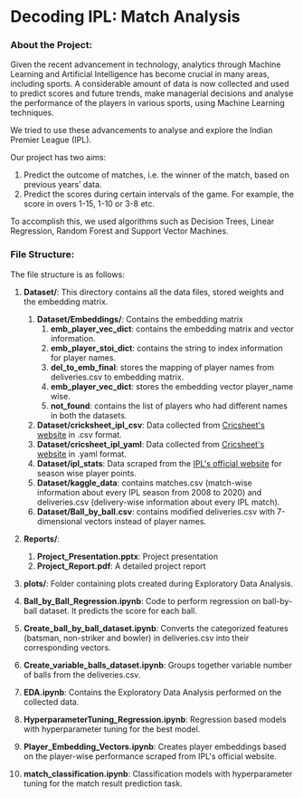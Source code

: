 # Decoding IPL: Match Analysis

### About the Project:

Given the recent advancement in technology, analytics
through Machine Learning and Artificial Intelligence has
become crucial in many areas, including sports. A considerable amount of data is now collected and used to predict
scores and future trends, make managerial decisions and
analyse the performance of the players in various sports,
using Machine Learning techniques. 

We tried to use these
advancements to analyse and explore the Indian Premier
League (IPL). 

Our project has two aims: 
1. Predict the outcome of matches, i.e. the winner of the match, based on previous years’ data. 
2. Predict the scores during certain intervals of the game. For example, the score in overs 1-15, 1-10 or 3-8 etc.

To accomplish this, we used algorithms such as Decision Trees, Linear
Regression, Random Forest and Support Vector Machines.


### File Structure:

The file structure is as follows:

1. **Dataset/**: This directory contains all the data files, stored weights and the embedding matrix. 
    1. **Dataset/Embeddings/**: Contains the embedding matrix 
        1. **emb_player_vec_dict**: contains the embedding matrix and vector information.
        2. **emb_player_stoi_dict**: contains the string to index information for player names.
        3. **del_to_emb_final**: stores the mapping of player names from deliveries.csv to embedding matrix.
        4. **emb_player_vec_dict**: stores the embedding vector player_name wise.
        5. **not_found**: contains the list of players who had different names in both the datasets.
    2. **Dataset/cricksheet_ipl_csv**: Data collected from [Cricsheet's website](https://cricsheet.org/) in .csv format.
    3. **Dataset/cricsheet_ipl_yaml**:  Data collected from [Cricsheet's website](https://cricsheet.org/) in .yaml format.  
    4. **Dataset/ipl_stats**: Data scraped from the [IPL's official website](https://www.iplt20.com/) for season wise player points.
    5. **Dataset/kaggle_data**: contains matches.csv (match-wise information about every IPL season from 2008 to 2020) and deliveries.csv (delivery-wise information about every IPL match).
    6. **Dataset/Ball_by_ball.csv**: contains modified deliveries.csv with 7-dimensional vectors instead of player names.

2. **Reports/**: 
    1. **Project_Presentation.pptx**: Project presentation
    2. **Project_Report.pdf**: A detailed project report

3. **plots/**: Folder containing plots created during Exploratory Data Analysis.

4. **Ball_by_Ball_Regression.ipynb**: Code to perform regression on ball-by-ball dataset. It predicts the score for each ball.

5. **Create_ball_by_ball_dataset.ipynb**: Converts the categorized features (batsman, non-striker and bowler) in deliveries.csv into their corresponding vectors.

6. **Create_variable_balls_dataset.ipynb**: Groups together variable number of balls from the deliveries.csv.

7. **EDA.ipynb**: Contains the Exploratory Data Analysis performed on the collected data. 

8. **HyperparameterTuning_Regression.ipynb**: Regression based models with hyperparameter tuning for the best model.

9. **Player_Embedding_Vectors.ipynb**: Creates player embeddings based on the player-wise performance scraped from IPL's official website.

10. **match_classification.ipynb**: Classification models with hyperparameter tuning for the match result prediction task.                         







  







